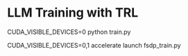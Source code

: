 # LLM Training with TRL

CUDA_VISIBLE_DEVICES=0 python train.py

CUDA_VISIBLE_DEVICES=0,1 accelerate launch fsdp_train.py
